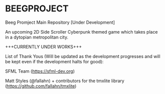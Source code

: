 # BEEGPROJECT
Beeg Promject Main Repository [Under Development]

An upcoming 2D Side Scroller Cyberpunk themed game which takes place in a dytopian metropolitan city.


+++CURRENTLY UNDER WORKS+++


List of Thank Yous (Will be updated as the development progresses and will be kept even if the development halts for good):

SFML Team (https://sfml-dev.org)

Matt Styles (@fallahn) + contributors for the tmxlite library (https://github.com/fallahn/tmxlite)


